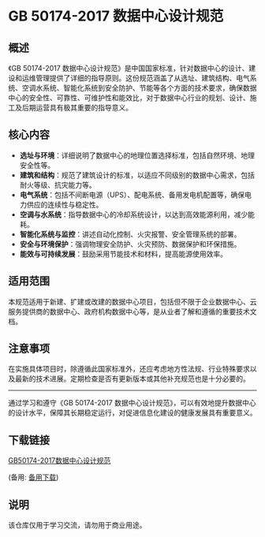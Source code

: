 # GB 50174-2017 数据中心设计规范

## 概述

《GB 50174-2017 数据中心设计规范》是中国国家标准，针对数据中心的设计、建设和运维管理提供了详细的指导原则。这份规范涵盖了从选址、建筑结构、电气系统、空调水系统、智能化系统到安全防护、节能等各个方面的技术要求，确保数据中心的安全性、可靠性、可维护性和能效比，对于数据中心行业的规划、设计、施工及后期运营具有极其重要的指导意义。

## 核心内容

- **选址与环境**：详细说明了数据中心的地理位置选择标准，包括自然环境、地理安全性等。
- **建筑和结构**：规范了建筑设计的标准，以适应不同级别的数据中心需求，包括耐火等级、抗灾能力等。
- **电气系统**：包括不间断电源（UPS）、配电系统、备用发电机配置等，确保电力供应的连续性与稳定性。
- **空调与水系统**：指导数据中心的冷却系统设计，以达到高效能源利用，减少能耗。
- **智能化系统与监控**：讲述自动化控制、火灾报警、安全管理系统的部署。
- **安全与环境保护**：强调物理安全防护、火灾预防、数据保护和环保措施。
- **能效与可持续发展**：鼓励采用节能技术和材料，提高能源使用效率。

## 适用范围

本规范适用于新建、扩建或改建的数据中心项目，包括但不限于企业数据中心、云服务提供商的数据中心、政府机构数据中心等，是从业者了解和遵循的重要技术文档。

## 注意事项

在实施具体项目时，除遵循此国家标准外，还应考虑地方性法规、行业特殊要求以及最新的技术进展。定期检查是否有更新版本或其他补充规范也是十分必要的。

---

通过学习和遵守《GB 50174-2017 数据中心设计规范》，可以有效地提升数据中心的设计水平，保障其长期稳定运行，对促进信息化建设的健康发展具有重要意义。

## 下载链接
[GB50174-2017数据中心设计规范](https://pan.quark.cn/s/52fd19ef1d4c) 

(备用: [备用下载](https://pan.baidu.com/s/1HNwpFUHpcnjd9E3A5-TbKA?pwd=1234))

## 说明

该仓库仅用于学习交流，请勿用于商业用途。
